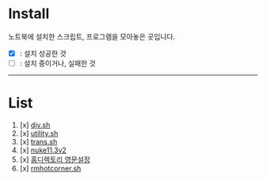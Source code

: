 # Install
노트북에 설치한 스크립트, 프로그램을 모아놓은 곳입니다.
- [x] : 설치 성공한 것
- [ ] : 설치 중이거나, 실패한 것

***
# List
1. [x] [djv.sh](docs/djv.sh)
1. [x] [utility.sh](docs/utility.sh)
1. [x] [trans.sh](docs/utility.sh)
1. [x] [nuke11.3v2](docs/nuke11.3v2.md)
1. [x] [홈디렉토리 영문설정](docs/home_eng.md)
1. [x] [rmhotcorner.sh](docs/rmhotcorner.sh)
